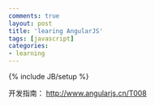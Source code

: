 ```yaml
---
comments: true
layout: post
title: 'learing AngularJS'
tags: [javascript]
categories:
- learning
---
```

{% include JB/setup %} 


开发指南： http://www.angularjs.cn/T008

